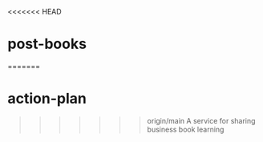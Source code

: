 <<<<<<< HEAD
# post-books
=======
# action-plan
>>>>>>> origin/main
A service for sharing business book learning
